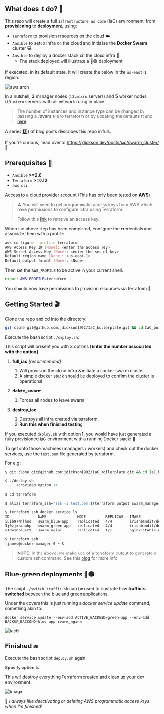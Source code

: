 ## What does it do? 🔎
This repo will create a full `Infrastructure as Code` (IaC) environment, from **provisioning** to **deployment**, using:

- `Terraform` to provision resources on the cloud ☁️
- `Ansible` to setup infra on the cloud and initialise the **Docker Swarm** cluster 💻
- `Ansible` to deploy a docker stack on the cloud infra 🐳
     - The stack deployed will illustrate a 🔵🟢 deployment.

If executed, in its default state, it will create the below in the `us-east-1` region:

![aws_arch](https://user-images.githubusercontent.com/47530786/220092622-094e7dcd-21da-4d8d-93a4-3059b990318a.jpg)

In a nutshell, **3** manager nodes (`t3.micro` servers) and **5** worker nodes (`t3.micro` servers) with all network ruling in place.

> The number of instances and instance type can be changed by passing a **.tfvars** file to terraform or by updating the defaults found [here](https://github.com/jdickson1992/IaC_boilerplate/blob/main/terraform/variables.tf).

A series(2️⃣) of blog posts describes this repo in full...

If you're curious, head over to https://jdickson.dev/posts/iac/swarm_cluster/ 👀

## Prerequisites 🔐

-  `Ansible`   **>=2.8**
-  `Terraform` **>=0.12**
-  `aws cli`

Access to a cloud provider account (This has only been tested on **AWS**)

> ⚠️ You will need to get programmatic access keys from AWS which have permissions to configure infra using Terraform.
>
> Follow this [link](https://docs.aws.amazon.com/general/latest/gr/aws-sec-cred-types.html) to retreive an access key.

When the above step has been completed, configure the credentials and associate them with a profile:

```bash
aws configure --profile terraform
AWS Access Key ID [None]: <enter the access key>
AWS Secret Access Key [None]: <enter the secret key>
Default region name [None]: <us-east-1>
Default output format [None]: <None>
```

Then set the `AWS_PROFILE` to be active in your current shell.

```bash
export AWS_PROFILE=terraform
```

You should now have permissions to provision resources via terraform 🚀

## Getting Started 🎬

Clone the repo and cd into the directory:

```bash
git clone git@github.com:jdickson1992/IaC_boilerplate.git && cd IaC_boilerplate
```

Execute the bash script `./deploy.sh`:

This script will present you with 3 options **[Enter the number associated with the option]**

  1. **full_iac** *[recommended]*
     1. Will provision the cloud infra & initiate a docker swarm cluster.
     2. A simple docker stack should be deployed to confirm the cluster is operational

  2. **delete_swarm** 
     1. Forces all nodes to leave swarm


  3. **destroy_iac**
     1. Destroys all infra created via terraform.
     2. **Run this when finished testing**.
 
If you executed `deploy.sh` with option **1**, you would have just generated a fully provisioned IaC environment with a running Docker stack! 🎉

To get onto those machines (managers / workers) and check out the docker services, use the `test.pem` file generated by terraform.

For e.g.:

```bash
$ git clone git@github.com:jdickson1992/IaC_boilerplate.git && cd IaC_boilerplate

$ ./deploy.sh
 ... <provided option 1>
 
$ cd terraform

$ alias terraform_ssh="ssh -i test.pem $(terraform output swarm_manager_public_ip | tr -d '"')"

$ terraform_ssh docker service ls
ID             NAME              MODE         REPLICAS   IMAGE                          PORTS
iuib974nlhnd   swarm_blue-app    replicated   4/4        irishbandit/devblog:flask-v2   *:30001->8080/tcp
3j0zjxsaauhp   swarm_green-app   replicated   4/4        irishbandit/devblog:flask-v2   *:30000->8080/tcp
v1dw1ndduez9   swarm_nginx       replicated   1/1        nginx:stable-alpine            *:80->80/tcp

$ terraform_ssh
[james@docker-manager-0 ~]$

```

> **NOTE**: In the above, we make use of a terraform output to generate a custom ssh command. See this [blog](https://jdickson.dev/posts/iac/swarm_cluster_2/#what-did-we-deploy-there-) for more info


## Blue-green deployments 🔵🟢

The script `./switch_traffic.sh` can be used to illustrate how **traffic is switched** between the blue and green applications.

Under the covers this is just running a *docker service update* command, something akin to:

```
docker service update --env-add ACTIVE_BACKEND=green-app --env-add BACKUP_BACKEND=blue-app swarm_nginx
```

![iac6](https://user-images.githubusercontent.com/47530786/219434470-9aa6948b-e5ce-4447-84fa-1f65a89f4eed.PNG)


## Finished 🔚

Execute the bash script `deploy.sh` again. 

Specify option `3`.

This will destroy everything Terraform created and clean up your dev environment.

![image](https://user-images.githubusercontent.com/47530786/218748579-ea7d6797-4d18-4b94-8966-8d6f82d0eb04.png)

🚨 *I always like deactivating or deleting AWS programmatic access keys when I'm finished!*





